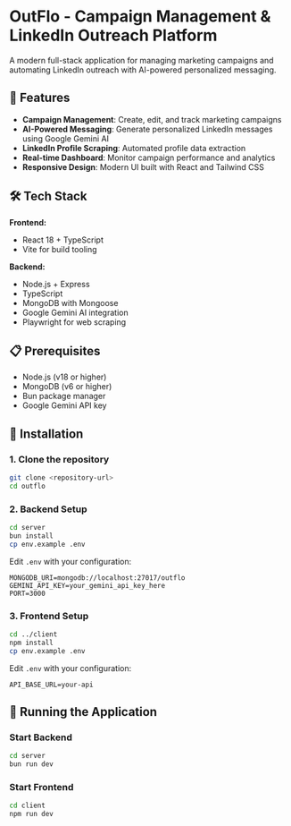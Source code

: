 # OutFlo - Campaign Management & LinkedIn Outreach Platform

A modern full-stack application for managing marketing campaigns and automating LinkedIn outreach with AI-powered personalized messaging.

## 🚀 Features

- **Campaign Management**: Create, edit, and track marketing campaigns
- **AI-Powered Messaging**: Generate personalized LinkedIn messages using Google Gemini AI
- **LinkedIn Profile Scraping**: Automated profile data extraction 
- **Real-time Dashboard**: Monitor campaign performance and analytics
- **Responsive Design**: Modern UI built with React and Tailwind CSS

## 🛠 Tech Stack

**Frontend:**
- React 18 + TypeScript
- Vite for build tooling

**Backend:**
- Node.js + Express
- TypeScript
- MongoDB with Mongoose
- Google Gemini AI integration
- Playwright for web scraping

## 📋 Prerequisites

- Node.js (v18 or higher)
- MongoDB (v6 or higher)
- Bun package manager
- Google Gemini API key

## 🔧 Installation

### 1. Clone the repository
```bash
git clone <repository-url>
cd outflo
```

### 2. Backend Setup
```bash
cd server
bun install
cp env.example .env
```

Edit `.env` with your configuration:
```env
MONGODB_URI=mongodb://localhost:27017/outflo
GEMINI_API_KEY=your_gemini_api_key_here
PORT=3000
```

### 3. Frontend Setup
```bash
cd ../client
npm install
cp env.example .env
```

Edit `.env` with your configuration:
```env
API_BASE_URL=your-api
```

## 🚀 Running the Application

### Start Backend
```bash
cd server
bun run dev
```

### Start Frontend
```bash
cd client
npm run dev
```

